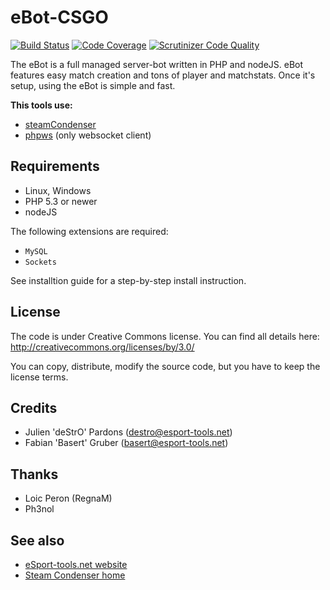 eBot-CSGO
==============

[![Build Status](https://secure.travis-ci.org/madmatt/eBot-CSGO.png?branch=develop)](http://travis-ci.org/madmatt/eBot-CSGO) [![Code Coverage](https://scrutinizer-ci.com/g/madmatt/eBot-CSGO/badges/coverage.png?b=develop)](https://scrutinizer-ci.com/g/madmatt/eBot-CSGO/?branch=develop) [![Scrutinizer Code Quality](https://scrutinizer-ci.com/g/madmatt/eBot-CSGO/badges/quality-score.png?b=develop)](https://scrutinizer-ci.com/g/madmatt/eBot-CSGO/?branch=develop)

The eBot is a full managed server-bot written in PHP and nodeJS. eBot features easy match creation and tons of player and matchstats. Once it's setup, using the eBot is simple and fast.

**This tools use:**
* [steamCondenser](https://github.com/koraktor/steam-condenser-php)
* [phpws](https://github.com/Devristo/phpws) (only websocket client)

## Requirements
* Linux, Windows
* PHP 5.3 or newer
* nodeJS

The following extensions are required:
* `MySQL`
* `Sockets`

See installtion guide for a step-by-step install instruction.

## License
The code is under Creative Commons license. You can find all details here: http://creativecommons.org/licenses/by/3.0/

You can copy, distribute, modify the source code, but you have to keep the license terms.

## Credits
* Julien 'deStrO' Pardons (destro@esport-tools.net)
* Fabian 'Basert' Gruber (basert@esport-tools.net)

## Thanks
* Loic Peron (RegnaM)
* Ph3nol

## See also
* [eSport-tools.net website](http://www.esport-tools.net/)
* [Steam Condenser home](https://koraktor.de/steam-condenser)


